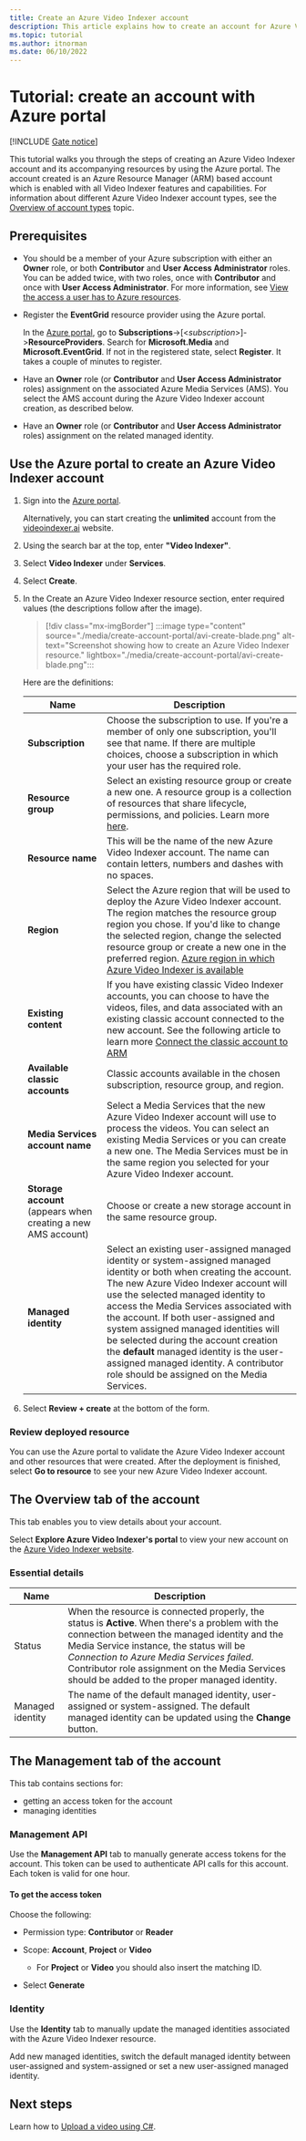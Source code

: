 ```yaml
---
title: Create an Azure Video Indexer account
description: This article explains how to create an account for Azure Video Indexer.
ms.topic: tutorial
ms.author: itnorman
ms.date: 06/10/2022
---
```

 
# Tutorial: create an account with Azure portal

[!INCLUDE [Gate notice](./includes/face-limited-access.md)]



This tutorial walks you through the steps of creating an Azure Video Indexer account and its accompanying resources by using the Azure portal. The account created is an Azure Resource Manager (ARM) based account which is enabled with all Video Indexer features and capabilities. For information about different Azure Video Indexer account types, see the [Overview of account types](accounts-overview.md) topic.

## Prerequisites

* You should be a member of your Azure subscription with either an **Owner** role, or both **Contributor** and **User Access Administrator** roles. You can be added twice, with two roles, once with **Contributor** and once with **User Access Administrator**. For more information, see [View the access a user has to Azure resources](../role-based-access-control/check-access.md).
* Register the **EventGrid** resource provider using the Azure portal.
    
    In the [Azure portal](https://portal.azure.com), go to **Subscriptions**->[<*subscription*>]->**ResourceProviders**.
Search for **Microsoft.Media** and **Microsoft.EventGrid**. If not in the registered state, select **Register**. It takes a couple of minutes to register. 
* Have an **Owner** role (or **Contributor** and **User Access Administrator** roles) assignment on the associated Azure Media Services (AMS). You select the AMS account during the Azure Video Indexer account creation, as described below.
* Have an **Owner** role (or **Contributor** and **User Access Administrator** roles) assignment on the related managed identity.
    
## Use the Azure portal to create an Azure Video Indexer account

1. Sign into the [Azure portal](https://portal.azure.com/). 

    Alternatively, you can start creating the **unlimited** account from the [videoindexer.ai](https://www.videoindexer.ai) website.
1. Using the search bar at the top, enter **"Video Indexer"**.
1. Select **Video Indexer** under **Services**.
1. Select **Create**.
1. In the Create an Azure Video Indexer resource section, enter required values (the descriptions follow after the image). 

    > [!div class="mx-imgBorder"]
    > :::image type="content" source="./media/create-account-portal/avi-create-blade.png" alt-text="Screenshot showing how to create an Azure Video Indexer resource." lightbox="./media/create-account-portal/avi-create-blade.png":::
    
    Here are the definitions:
    
    | Name | Description|
    |---|---|
    |**Subscription**|Choose the subscription to use. If you're a member of only one subscription, you'll see that name. If there are multiple choices, choose a subscription in which your user has the required role.
    |**Resource group**|Select an existing resource group or create a new one. A resource group is a collection of resources that share lifecycle, permissions, and policies. Learn more [here](../azure-resource-manager/management/overview.md#resource-groups).|
    |**Resource name**|This will be the name of the new Azure Video Indexer account. The name can contain letters, numbers and dashes with no spaces.|
    |**Region**|Select the Azure region that will be used to deploy the Azure Video Indexer account. The region matches the resource group region you chose.  If you'd like to change the selected region, change the selected resource group or create a new one in the preferred region. [Azure region in which Azure Video Indexer is available](https://azure.microsoft.com/global-infrastructure/services/?products=cognitive-services&regions=all)|
    |**Existing content**|If you have existing classic Video Indexer accounts, you can choose to have the videos, files, and data associated with an existing classic account connected to the new account. See the following article to learn more [Connect the classic account to ARM](connect-classic-account-to-arm.md)
    |**Available classic accounts**|Classic accounts available in the chosen subscription, resource group, and region.|
    |**Media Services account name**|Select a Media Services that the new Azure Video Indexer account will use to process the videos. You can select an existing Media Services or you can create a new one. The Media Services must be in the same region you selected for your Azure Video Indexer account.|
    |**Storage account** (appears when creating a new AMS account)|Choose or create a new storage account in the same resource group.|
    |**Managed identity**|Select an existing user-assigned managed identity or system-assigned managed identity or both when creating the account. The new Azure Video Indexer account will use the selected managed identity to access the Media Services associated with the account. If both user-assigned and system assigned managed identities will be selected during the account creation the **default** managed identity is the user-assigned managed identity. A contributor role should be assigned on the Media Services.|
1. Select **Review + create** at the bottom of the form.

### Review deployed resource

You can use the Azure portal to validate the Azure Video Indexer account and other resources that were created. After the deployment is finished, select **Go to resource** to see your new Azure Video Indexer account.

## The Overview tab of the account

This tab enables you to view details about your account.

Select **Explore Azure Video Indexer's portal** to view your new account on the [Azure Video Indexer website](https://aka.ms/vi-portal-link).

### Essential details

|Name|Description|
|---|---|
|Status| When the resource is connected properly, the status is **Active**. When there's a problem with the connection between the managed identity and the Media Service instance, the status will be *Connection to Azure Media Services failed*. Contributor role assignment on the Media Services should be added to the proper managed identity.|
|Managed identity |The name of the default managed identity, user-assigned or system-assigned. The default managed identity can be updated using the **Change** button.|

## The Management tab of the account

This tab contains sections for:

* getting an access token for the account
* managing identities

### Management API 

Use the **Management API** tab to manually generate access tokens for the account.
This token can be used to authenticate API calls for this account. Each token is valid for one hour.

#### To get the access token

Choose the following:

* Permission type: **Contributor** or **Reader**
* Scope: **Account**, **Project** or **Video**

    * For **Project** or **Video** you should also insert the matching ID.
* Select **Generate**

### Identity 

Use the **Identity** tab to manually update the managed identities associated with the Azure Video Indexer resource.

Add new managed identities, switch the default managed identity between user-assigned and system-assigned or set a new user-assigned managed identity.

## Next steps

Learn how to [Upload a video using C#](https://github.com/Azure-Samples/media-services-video-indexer/tree/master/ApiUsage/ArmBased).


<!-- links -->
[docs-uami]: ../active-directory/managed-identities-azure-resources/overview.md
[docs-ms]: /azure/media-services/latest/media-services-overview
[docs-role-contributor]: ../../role-based-access-control/built-in-roles.md#contibutor
[docs-contributor-on-ms]: ./add-contributor-role-on-the-media-service.md
